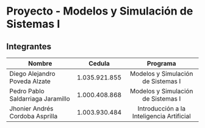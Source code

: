 # Proyecto - Modelos y Simulación de Sistemas I

## Integrantes

| Nombre                            |     Cedula     |                 Programa                  |
|-----------------------------------|:--------------:|:-----------------------------------------:|
| Diego Alejandro Poveda Alzate     |  1.035.921.855 | Modelos y Simulación de Sistemas I        |
| Pedro Pablo Saldarriaga Jaramillo |  1.000.408.868 | Modelos y Simulación de Sistemas I        |
| Jhonier Andrés Cordoba Asprilla   |  1.003.930.484 | Introducción a la Inteligencia Artificial |
